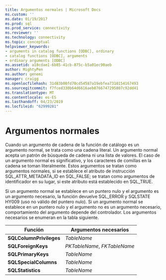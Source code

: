 ```yaml
---
title: Argumentos normales | Microsoft Docs
ms.custom: ''
ms.date: 01/19/2017
ms.prod: sql
ms.prod_service: connectivity
ms.reviewer: ''
ms.technology: connectivity
ms.topic: conceptual
helpviewer_keywords:
- arguments in catalog functions [ODBC], ordinary
- catalog functions [ODBC], arguments
- ordinary arguments [ODBC]
ms.assetid: a18cdae1-6b85-41cb-875c-b5a01ec90aeb
author: MightyPen
ms.author: genemi
manager: craigg
ms.openlocfilehash: 31d83b00fd70cd54587a19ebfea7310154167493
ms.sourcegitcommit: f7fced330b64d6616aeb8766747295807c92dd41
ms.translationtype: MT
ms.contentlocale: es-ES
ms.lasthandoff: 04/23/2019
ms.locfileid: "62999281"
---
```

# <a name="ordinary-arguments"></a>Argumentos normales
Cuando un argumento de cadena de la función de catálogo es un argumento normal, se trata como una cadena literal. Un argumento normal acepta un patrón de búsqueda de cadena ni una lista de valores. El caso de un argumento normal es significativo, y los caracteres de comillas en la cadena se toman literalmente. Estos argumentos se tratan como argumentos normales, si se establece el atributo de instrucción SQL_ATTR_METADATA_ID en SQL_FALSE; se tratan como argumentos de identificador en su lugar, si este atributo está establecido en SQL_TRUE.  
  
 Si un argumento normal se establece en un puntero nulo y el argumento es un argumento necesario, la función devuelve SQL_ERROR y SQLSTATE HY009 (uso no válido del puntero nulo). Si un argumento normal se establece en un puntero nulo y el argumento no es un argumento necesario, comportamiento del argumento depende del controlador. Los argumentos necesarios se enumeran en la tabla siguiente.  
  
|Función|Argumentos necesarios|  
|--------------|------------------------|  
|**SQLColumnPrivileges**|*TableName*|  
|**SQLForeignKeys**|*PKTableName*, *FKTableName*|  
|**SQLPrimaryKeys**|*TableName*|  
|**SQLSpecialColumns**|*TableName*|  
|**SQLStatistics**|*TableName*|
